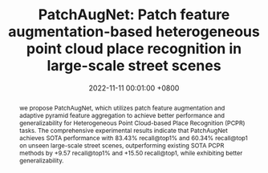 ---
title:          'PatchAugNet: Patch feature augmentation-based heterogeneous point cloud place recognition in large-scale street scenes'
date:           2022-11-11 00:01:00 +0800
selected:       true
pub:            "ISPRS Journal of Photogrammetry and Remote Sensing (IF: 12.7)"
pub_date:       "2023"
abstract: >-
  we propose PatchAugNet, which utilizes patch feature augmentation and adaptive pyramid feature aggregation to achieve better performance and generalizability for Heterogeneous Point Cloud-based Place Recognition (PCPR) tasks. The comprehensive experimental results indicate that PatchAugNet achieves SOTA performance with 83.43% recall@top1% and 60.34% recall@top1 on unseen large-scale street scenes, outperforming existing SOTA PCPR methods by +9.57 recall@top1% and +15.50 recall@top1, while exhibiting better generalizability.

cover:          assets/images/covers/PatchAugNet.gif
authors:
  - Xianghong Zou
  - Jianping Li†
  - Yuan Wang
  - Fuxun Liang
  - Weitong Wu
  - Haiping Wang
  - Bisheng Yang†
  - Zhen Dong

links:
  Paper: https://www.sciencedirect.com/science/article/pii/S0924271623003106
  Code: https://github.com/WHU-USI3DV/PatchAugNet
---